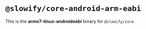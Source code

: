 # `@slowify/core-android-arm-eabi`

This is the **armv7-linux-androideabi** binary for `@slowify/core`
